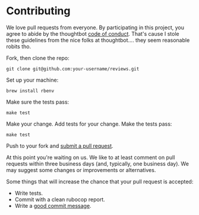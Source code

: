 # Contributing

We love pull requests from everyone. By participating in this project, you
agree to abide by the thoughtbot [code of conduct]. That's cause I stole these guidelines from the nice folks at thoughtbot.... they seem reasonable robits tho.

[code of conduct]: https://thoughtbot.com/open-source-code-of-conduct

Fork, then clone the repo:

    git clone git@github.com:your-username/reviews.git

Set up your machine:

    brew install rbenv

Make sure the tests pass:

    make test

Make your change. Add tests for your change. Make the tests pass:

    make test

Push to your fork and [submit a pull request][pr].

[pr]: https://github.com/Jared-Prime/reviews

At this point you're waiting on us. We like to at least comment on pull requests
within three business days (and, typically, one business day). We may suggest
some changes or improvements or alternatives.

Some things that will increase the chance that your pull request is accepted:

* Write tests.
* Commit with a clean rubocop report.
* Write a [good commit message][commit].

[commit]: http://tbaggery.com/2008/04/19/a-note-about-git-commit-messages.html

